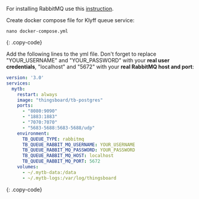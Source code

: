 
For installing RabbitMQ use this [instruction](https://www.rabbitmq.com/install-debian.html).

Create docker compose file for Klyff queue service:

```text
nano docker-compose.yml
```
{: .copy-code}

Add the following lines to the yml file. Don't forget to replace "YOUR_USERNAME" and "YOUR_PASSWORD" with your **real user credentials**, "localhost" and "5672" with your **real RabbitMQ host and port**:

```yml
version: '3.0'
services:
  mytb:
    restart: always
    image: "thingsboard/tb-postgres"
    ports:
      - "8080:9090"
      - "1883:1883"
      - "7070:7070"
      - "5683-5688:5683-5688/udp"
    environment:
      TB_QUEUE_TYPE: rabbitmq
      TB_QUEUE_RABBIT_MQ_USERNAME: YOUR_USERNAME
      TB_QUEUE_RABBIT_MQ_PASSWORD: YOUR_PASSWORD
      TB_QUEUE_RABBIT_MQ_HOST: localhost
      TB_QUEUE_RABBIT_MQ_PORT: 5672
    volumes:
      - ~/.mytb-data:/data
      - ~/.mytb-logs:/var/log/thingsboard
```
{: .copy-code}
